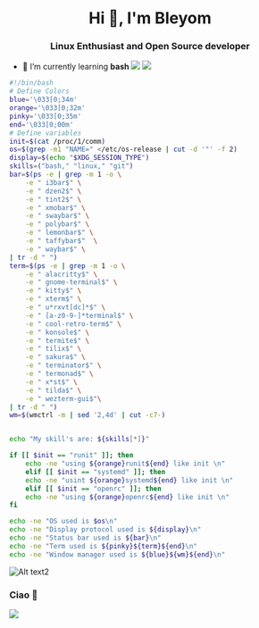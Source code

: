 <h1 align="center">Hi 👋, I'm Bleyom</h1>
<h3 align="center">Linux Enthusiast and Open Source developer</h3>

- 🌱 I’m currently learning **bash**
![](https://i.imgur.com/qHBpZi5.png)
![](https://i.imgur.com/ajjpQOZ.png)
```bash
#!/bin/bash
# Define Colors
blue='\033[0;34m'
orange='\033[0;32m'
pinky='\033[0;35m'
end='\033[0;00m'
# Define variables
init=$(cat /proc/1/comm)
os=$(grep -m1 "NAME=" </etc/os-release | cut -d '"' -f 2)
display=$(echo "$XDG_SESSION_TYPE")
skills=("bash," "linux," "git")
bar=$(ps -e | grep -m 1 -o \
    -e " i3bar$" \
    -e " dzen2$" \
    -e " tint2$" \
    -e " xmobar$" \
    -e " swaybar$" \
    -e " polybar$" \
    -e " lemonbar$" \
    -e " taffybar$"  \
    -e " waybar$" \
| tr -d " ")
term=$(ps -e | grep -m 1 -o \
    -e " alacritty$" \
    -e " gnome-terminal$" \
    -e " kitty$" \
    -e " xterm$" \
    -e " u*rxvt[dc]*$" \
    -e " [a-z0-9-]*terminal$" \
    -e " cool-retro-term$" \
    -e " konsole$" \
    -e " termite$" \
    -e " tilix$" \
    -e " sakura$" \
    -e " terminator$" \
    -e " termonad$" \
    -e " x*st$" \
    -e " tilda$" \
    -e " wezterm-gui$"\
| tr -d " ")
wm=$(wmctrl -m | sed '2,4d' | cut -c7-)


echo "My skill's are: ${skills[*]}"

if [[ $init == "runit" ]]; then
    echo -ne "using ${orange}runit${end} like init \n"
    elif [[ $init == "systemd" ]]; then
    echo -ne "usint ${orange}systemd${end} like init \n"
    elif [[ $init == "openrc" ]]; then
    echo -ne "using ${orange}openrc${end} like init \n"
fi

echo -ne "OS used is $os\n"
echo -ne "Display protocol used is ${display}\n"
echo -ne "Status bar used is ${bar}\n"
echo -ne "Term used is ${pinky}${term}${end}\n"
echo -ne "Window manager used is ${blue}${wm}${end}\n"


```
![Alt text](https://spotify-recently-played-readme.vercel.app/api?user=yuwht3vz2pe6qtz99fif9wosc)2

### Ciao 👋
![](https://i.imgur.com/qnVh20t.jpg)
  
  
